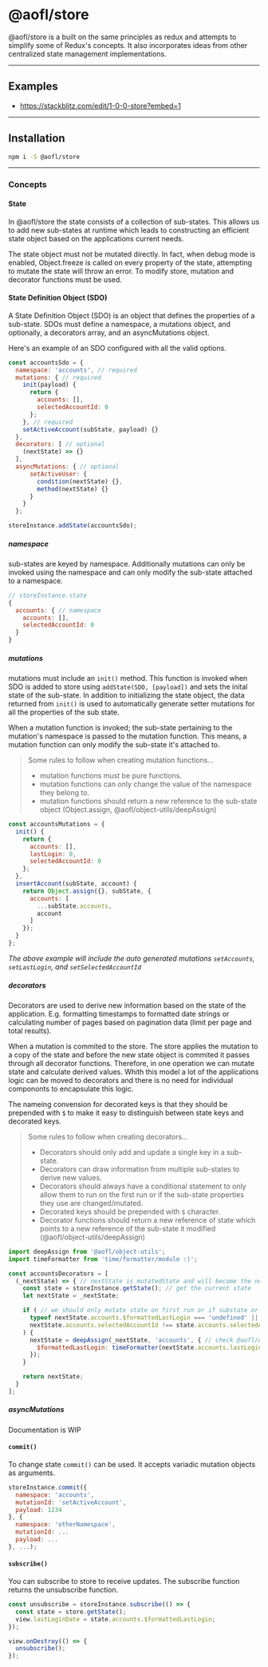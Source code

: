 # @aofl/store

@aofl/store is a built on the same principles as redux and attempts to simplify some of Redux's concepts. It also incorporates ideas from other centralized state management implementations.

---
## Examples
* https://stackblitz.com/edit/1-0-0-store?embed=1

---
## Installation
```bash
npm i -S @aofl/store
```

---
### Concepts

#### State
In @aofl/store the state consists of a collection of sub-states. This allows us to add new sub-states at runtime which leads to constructing an efficient state object based on the applications current needs.

The state object must not be mutated directly. In fact, when debug mode is enabled, Object.freeze is called on every property of the state, attempting to mutate the state will throw an error. To modify store, mutation and decorator functions must be used.


#### State Definition Object (SDO)
A State Definition Object (SDO) is an object that defines the properties of a sub-state. SDOs must define a namespace, a mutations object, and optionally, a decorators array, and an asyncMutations object.

Here's an example of an SDO configured with all the valid options.
```javascript
const accountsSdo = {
  namespace: 'accounts', // required
  mutations: { // required
    init(payload) {
      return {
        accounts: [],
        selectedAccountId: 0
      };
    }, // required
    setActiveAccount(subState, payload) {}
  },
  decorators: [ // optional
    (nextState) => {}
  ],
  asyncMutations: { // optional
      setActiveUser: {
        condition(nextState) {},
        method(nextState) {}
      }
    }
  };

storeInstance.addState(accountsSdo);
```

##### namespace
sub-states are keyed by namespace. Additionally mutations can only be invoked using the namespace and can only modify the sub-state attached to a namespace.

```javascript
// storeInstance.state
{
  accounts: { // namespace
    accounts: [],
    selectedAccountId: 0
  }
}
```

##### mutations
mutations must include an `init()` method. This function is invoked when SDO is added to store using `addState(SDO, [payload])` and sets the inital state of the sub-state. In addition to initializing the state object, the data returned from `init()` is used to automatically generate setter mutations for all the properties of the sub state.

When a mutation function is invoked; the sub-state pertaining to the mutation's namespace is passed to the mutation function. This means, a mutation function can only modify the sub-state it's attached to.

> Some rules to follow when creating mutation functions...
>
> * mutation functions must be pure functions.
> * mutation functions can only change the value of the namespace they belong to.
> * mutation functions should return a new reference to the sub-state object (Object.assign, @aofl/object-utils/deepAssign)
>

```javascript
const accountsMutations = {
  init() {
    return {
      accounts: [],
      lastLogin: 0,
      selectedAccountId: 0
    };
  },
  insertAccount(subState, account) {
    return Object.assign({}, subState, {
      accounts: [
        ...subState.accounts,
        account
      ]
    });
  }
};
```
*The above example will include the auto generated mutations `setAccounts`, `setLastLogin`, and `setSelectedAccountId`*

##### decorators
Decorators are used to derive new information based on the state of the application. E.g. formatting timestamps to formatted date strings or calculating number of pages based on pagination data (limit per page and total results).

When a mutation is commited to the store. The store applies the mutation to a copy of the state and before the new state object is commited it passes through all decorator functions. Therefore, in one operation we can mutate state and calculate derived values. Whith this model a lot of the applications logic can be moved to decorators and there is no need for individual compononts to encapsulate this logic.

The nameing convension for decorated keys is that they should be prepended with `$` to make it easy to distinguish between state keys and decorated keys.

> Some rules to follow when creating decorators...
>
> * Decorators should only add and update a single key in a sub-state.
> * Decorators can draw information from multiple sub-states to derive new values.
> * Decorators should always have a conditional statement to only allow them to run on the first run or if the sub-state properties they use are changed/mutated.
> * Decorated keys should be prepended with `$` character.
> * Decorator functions should return a new reference of state which points to a new reference of the sub-state it modified (@aofl/object-utils/deepAssign)

```javascript
import deepAssign from '@aofl/object-utils';
import timeFormatter from 'time/formatter/module :)';

const accountsDecorators = [
  (_nextState) => { // nextState is mutatedState and will become the next state of the application
    const state = storeInstance.getState(); // get the current state
    let nextState = _nextState;

    if ( // we should only mutate state on first run or if substate or source values were mutated
      typeof nextState.accounts.$formattedLastLogin === 'undefined' || // first run?
      nextState.accounts.selectedAccountId !== state.accounts.selectedAccountId // selectedAccountId changed?
    ) {
      nextState = deepAssign(_nextState, 'accounts', { // check @aofl/object-utils
        $formattedLastLogin: timeFormatter(nextState.accounts.lastLogin)
      });
    }

    return nextState;
  }
];

```

##### asyncMutations
Documentation is WIP


#### `commit()`
To change state `commit()` can be used. It accepts variadic mutation objects as arguments.

```javascript
storeInstance.commit({
  namespace: 'accounts',
  mutationId: 'setActiveAccount',
  payload: 1234
}, {
  namespace: 'otherNamespace',
  mutationId: ...
  payload: ...
}, ...);
```

#### `subscribe()`
You can subscribe to store to receive updates. The subscribe function returns the unsubscribe function.

```javascript
const unsubscribe = storeInstance.subscribe(() => {
  const state = store.getState();
  view.lastLoginDate = state.accounts.$formattedLastLogin;
});

view.onDestroy(() => {
  unsubscribe();
});
```
